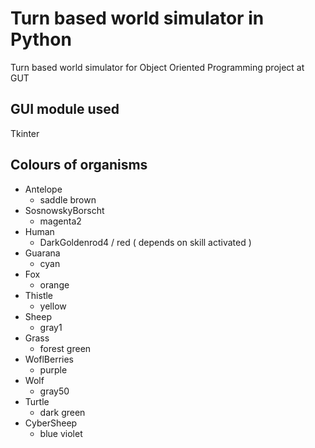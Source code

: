 # Turn based world simulator in Python

Turn based world simulator for Object Oriented Programming project at GUT

## GUI module used

Tkinter

## Colours of organisms

- Antelope
  - saddle brown
- SosnowskyBorscht
  - magenta2
- Human
  - DarkGoldenrod4 / red ( depends on skill activated )
- Guarana
  - cyan
- Fox
  - orange
- Thistle
  - yellow
- Sheep
  - gray1
- Grass
  - forest green
- WoflBerries
  - purple
- Wolf
  - gray50
- Turtle
  - dark green
- CyberSheep
  - blue violet
